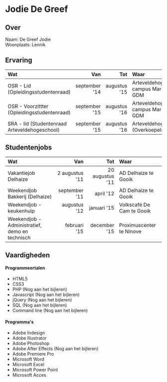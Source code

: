 # Jodie De Greef

## Over
<p>Naam: De Greef Jodie<br>
Woonplaats: Lennik </p>


## Ervaring
| Wat      |    Van | Tot | Waar |
| :-------- | --------:| --------:| :-- |
| OSR - Lid (Opleidingsstudentenraad)   | september '14 |  augustus '15  | Arteveldehogeschool campus Mariakerke GDM |
| OSR - Voorzittter (Opleidingsstudentenraad)    | september '15 |  augustus '16  | Arteveldehogeschool campus Mariakerke GDM |
| SRA - lid (Studentenraad Arteveldehogeschool)      | september '15 |  augustus '16  | Arteveldehogeschool (Overkoepelend) |

## Studentenjobs
| Wat      |    Van | Tot | Waar |
| :-------- | --------:| ---: | :---- |
| Vakantiejob Delhaize | 2 augustus '11 | 20 augustus '11| AD Delhaize te Gooik| 
| Weekendjob Bakkerij (Delhaize) | september '11 | april '12| AD Delhaize te Gooik|
| Weekendjob - keukenhulp | augustus '12 | januari '15 | Volkscafé De Cam te Gooik |
| Weekendjob - Administratief, demo en technisch | februari '15 | december '15 | Proximuscenter te Ninove|

## Vaardigheden
#### Programmeertalen
* HTML5
* CSS3
* PHP (Nog aan het bijleren) 
* Javascript  (Nog aan het bijleren) 
* jQuery (Nog aan het bijleren) 
* SQL (Nog aan het bijleren) 
* Command line (Nog aan het bijleren) 

#### Programma's
* Adobe Indesign 
* Adobe Illustrator
* Adobe Photoshop
* Adobe After Effects (Nog aan het bijleren) 
* Adobe Premiere Pro
* Microsoft Word
* Microsoft Excel
* Microsoft Power Point 
* Microsoft Acces




